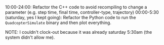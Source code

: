 10:00-24:00: Refactor the C++ code to avoid recompiling to change a parameter (e.g. step time, final time, controller-type, trajectory)
00:00-5:30 (saturday, yes I kept going): Refactor the Python code to run the `QuadcopterSimulate` binary and then plot everything.


NOTE: I couldn't clock-out because it was already saturday 5:30am (the system didn't allow me).
